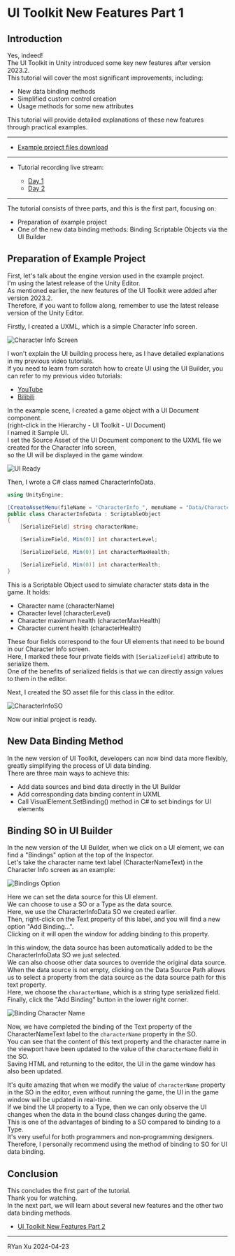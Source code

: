 # UI Toolkit New Features Part 1

## Introduction

Yes, indeed!  
The UI Toolkit in Unity introduced some key new features after version 2023.2.  
This tutorial will cover the most significant improvements, including:

- New data binding methods
- Simplified custom control creation
- Usage methods for some new attributes

This tutorial will provide detailed explanations of these new features through practical examples.

---

- [Example project files download](https://www.patreon.com/posts/unity-ui-toolkit-102677647?utm_medium=clipboard_copy&utm_source=copyLink&utm_campaign=postshare_creator&utm_content=join_link)

---

- Tutorial recording live stream:

  - [Day 1](https://www.patreon.com/posts/unity-ui-toolkit-102799835?utm_medium=clipboard_copy&utm_source=copyLink&utm_campaign=postshare_creator&utm_content=join_link)
  - [Day 2](https://www.patreon.com/posts/unity-ui-toolkit-102845772?utm_medium=clipboard_copy&utm_source=copyLink&utm_campaign=postshare_creator&utm_content=join_link)

---

The tutorial consists of three parts, and this is the first part, focusing on:

- Preparation of example project
- One of the new data binding methods: Binding Scriptable Objects via the UI Builder

## Preparation of Example Project

First, let's talk about the engine version used in the example project.  
I'm using the latest release of the Unity Editor.  
As mentioned earlier, the new features of the UI Toolkit were added after version 2023.2.  
Therefore, if you want to follow along, remember to use the latest release version of the Unity Editor.

Firstly, I created a UXML, which is a simple Character Info screen.

![Character Info Screen](../images/ui-toolkit-in-Unity-2023/UIToolkitInUnity2023-01.png)

I won't explain the UI building process here, as I have detailed explanations in my previous video tutorials.  
If you need to learn from scratch how to create UI using the UI Builder, you can refer to my previous video tutorials:

- [YouTube](https://www.youtube.com/playlist?list=PLrn_k3ArwNC1l_upOeWPdfRyLcXBuE-tx)
- [Bilibili](https://www.bilibili.com/video/BV1pK411m7n9/)

In the example scene, I created a game object with a UI Document component.  
(right-click in the Hierarchy - UI Toolkit - UI Document)  
I named it Sample UI.  
I set the Source Asset of the UI Document component to the UXML file we created for the Character Info screen,  
so the UI will be displayed in the game window.

![UI Ready](../images/ui-toolkit-in-Unity-2023/UIToolkitInUnity2023-02.png)

Then, I wrote a C# class named CharacterInfoData.

```C#
using UnityEngine;

[CreateAssetMenu(fileName = "CharacterInfo_", menuName = "Data/Character Info")]
public class CharacterInfoData : ScriptableObject
{
    [SerializeField] string characterName;

    [SerializeField, Min(0)] int characterLevel;

    [SerializeField, Min(0)] int characterMaxHealth;

    [SerializeField, Min(0)] int characterHealth;
}
```

This is a Scriptable Object used to simulate character stats data in the game. It holds:

- Character name (characterName)
- Character level (characterLevel)
- Character maximum health (characterMaxHealth)
- Character current health (characterHealth)

These four fields correspond to the four UI elements that need to be bound in our Character Info screen.  
Here, I marked these four private fields with `[SerializeField]` attribute to serialize them.  
One of the benefits of serialized fields is that we can directly assign values to them in the editor.

Next, I created the SO asset file for this class in the editor.

![CharacterInfoSO](../images/ui-toolkit-in-Unity-2023/UIToolkitInUnity2023-03.png)

Now our initial project is ready.

## New Data Binding Method

In the new version of UI Toolkit, developers can now bind data more flexibly, greatly simplifying the process of UI data binding.  
There are three main ways to achieve this:

- Add data sources and bind data directly in the UI Builder
- Add corresponding data binding content in UXML
- Call VisualElement.SetBinding() method in C# to set bindings for UI elements

## Binding SO in UI Builder

In the new version of the UI Builder, when we click on a UI element, we can find a "Bindings" option at the top of the Inspector.  
Let's take the character name text label (CharacterNameText) in the Character Info screen as an example:

![Bindings Option](../images/ui-toolkit-in-Unity-2023/UIToolkitInUnity2023-04.png)

Here we can set the data source for this UI element.  
We can choose to use a SO or a Type as the data source.  
Here, we use the CharacterInfoData SO we created earlier.  
Then, right-click on the Text property of this label, and you will find a new option "Add Binding...".  
Clicking on it will open the window for adding binding to this property.

In this window, the data source has been automatically added to be the CharacterInfoData SO we just selected.  
We can also choose other data sources to override the original data source.  
When the data source is not empty, clicking on the Data Source Path allows us to select a property from the data source as the data source path for this text property.  
Here, we choose the `characterName`, which is a string type serialized field.  
Finally, click the "Add Binding" button in the lower right corner.

![Binding Character Name](../images/ui-toolkit-in-Unity-2023/UIToolkitInUnity2023-05.png)

Now, we have completed the binding of the Text property of the CharacterNameText label to the `characterName` property in the SO.  
You can see that the content of this text property and the character name in the viewport have been updated to the value of the `characterName` field in the SO.  
Saving HTML and returning to the editor, the UI in the game window has also been updated.

It's quite amazing that when we modify the value of `characterName` property in the SO in the editor, even without running the game, the UI in the game window will be updated in real-time.  
If we bind the UI property to a Type, then we can only observe the UI changes when the data in the bound class changes during the game.  
This is one of the advantages of binding to a SO compared to binding to a Type.  
It's very useful for both programmers and non-programming designers.  
Therefore, I personally recommend using the method of binding to SO for UI data binding.

## Conclusion

This concludes the first part of the tutorial.  
Thank you for watching.  
In the next part, we will learn about several new features and the other two data binding methods.

- [UI Toolkit New Features Part 2]()

---

RYan Xu 2024-04-23

